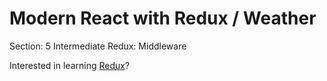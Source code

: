 # Modern React with Redux / Weather
Section: 5 Intermediate Redux: Middleware


Interested in learning [Redux](https://www.udemy.com/react-redux/)?
